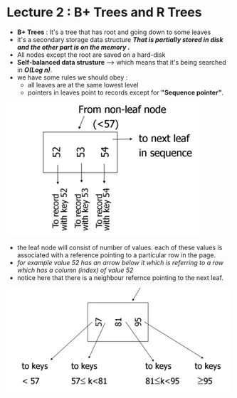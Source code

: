 # Lecture 2 : B+ Trees and R Trees
- __B+ Trees__ : It's a tree that has root and going down to some leaves 
- it's a secondary storage data structure ___That is partially stored in disk and the other part is on the memory .___
- All nodes except the root are saved on a hard-disk
- __Self-balanced data strusture__ --> which means that it's being searched in ___O(Log n)___.
- we have some rules we should obey :
  - all leaves are at the same lowest level
  - pointers in leaves point to records except for __"Sequence pointer"__.
  
![alt text](image/1.png.png)

- the leaf node will consist of number of values. each of these values is associated with a reference pointing to a particular row in the page. 
- _for example value 52 has an arrow below it which is referring to a row which has a column (index) of value 52_
-  notice here that there is a neighbour refernce pointing to the next leaf. 

![alt text](image/2.png.png)
